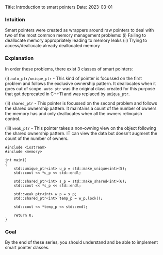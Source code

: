 Title: Introduction to smart pointers
Date: 2023-03-01

### Intuition
Smart pointers were created as wrappers around raw pointers to deal with two of the most common memory management problems:
(i) Failing to deallocate memory appropriately leading to memory leaks
(ii) Trying to access/deallocate already deallocated memory

### Explanation

In order these problems, there exist 3 classes of smart pointers:

(i) `auto_ptr/unique_ptr` - This kind of pointer is focussed on the first problem and follows the exclusive ownership pattern. It deallocates when it goes out of scope. `auto_ptr` was the original class created for this purpose that got deprecated in C++11 and was replaced by `unique_ptr`.

(ii) `shared_ptr` - This pointer is focussed on the second problem and follows the shared ownership pattern. It maintains a count of the number of owners the memory has and only deallocates when all the owners relinquish control.

(iii) `weak_ptr` -  This pointer takes a non-owning view on the object following the shared ownership pattern. IT can view the data but doesn't augment the count of the number of owners.


	#include <iostream>
	#include <memory>

	int main()
	{
		std::unique_ptr<int> u_p = std::make_unique<int>(5);
		std::cout << *u_p << std::endl;
		
		std::shared_ptr<int> s_p = std::make_shared<int>(6);
		std::cout << *s_p << std::endl;
		
		std::weak_ptr<int> w_p = s_p;
		std::shared_ptr<int> temp_p = w_p.lock();
		
		std::cout << *temp_p << std::endl;
		
		return 0;
	}

### Goal

By the end of these series, you should understand and be able to implement smart pointer classes.